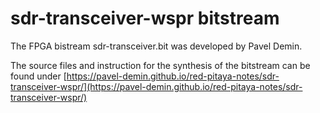 # sdr-transceiver-wspr bitstream

The FPGA bistream sdr-transceiver.bit was developed by Pavel Demin.

The source files and instruction for the synthesis of the bitstream can be found under 
[https://pavel-demin.github.io/red-pitaya-notes/sdr-transceiver-wspr/](https://pavel-demin.github.io/red-pitaya-notes/sdr-transceiver-wspr/)
